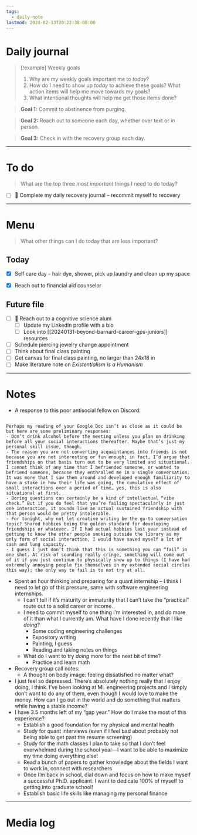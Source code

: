 ```yaml
---
tags:
  - daily-note
lastmod: 2024-02-13T20:22:38-08:00
---
```

# Daily journal

>[!example] Weekly goals
>1. Why are my weekly goals important me to *today*?
>2. How do I need to show up *today* to achieve these goals? What action items will help me move towards my goals?
>3. What intentional thoughts will help me get those items done?

>**Goal 1:** Commit to abstinence from purging.

>**Goal 2:** Reach out to someone each day, whether over text or in person.

>**Goal 3:** Check in with the recovery group each day.

---
# To do

> What are the top three *most important* things I need to do today?

- [ ] 🌱 Complete my daily recovery journal – recommit myself to recovery
----
# Menu

> What other things can I do today that are less important?
## Today

- [x] Self care day – hair dye, shower, pick up laundry and clean up my space
- [x] Reach out to financial aid counselor


## Future file

- [ ] 🌱 Reach out to a cognitive science alum
	- [ ] Update my LinkedIn profile with a bio
	- [ ] Look into [[20240131-beyond-barnard-career-gps-juniors]] resources
- [ ] Schedule piercing jewelry change appointment
- [ ] Think about final class painting
- [ ] Get canvas for final class painting, no larger than 24x18 in
- [ ] Make literature note on *Existentialism is a Humanism*

---
# Notes

- A response to this poor antisocial fellow on Discord:
```

Perhaps my reading of your Google Doc isn’t as close as it could be but here are some preliminary responses:
- Don’t drink alcohol before the meeting unless you plan on drinking before all your social interactions thereafter. Maybe that’s just my personal skill issue, though. 
- The reason you are not converting acquaintances into friends is not because you are not interesting or fun enough; in fact, I’d argue that friendships on that basis turn out to be very limited and situational. I cannot think of any time that I befriended someone, or wanted to befriend someone, because they enthralled me in a single conversation. It was more that I saw them around and developed enough familiarity to have a stake in how their life was going, the cumulative effect of small interactions over a period of time… yes, this is also situational at first. 
- Boring questions can certainly be a kind of intellectual “vibe check.” But if you do feel that you’re failing spectacularly in just one interaction, it sounds like an actual sustained friendship with that person would be pretty intolerable.
- For tonight, why not let creative writing be the go-to conversation topic? Shared hobbies being the golden standard for developing friendships or whatever. If I had actual hobbies last year instead of getting to know the other people smoking outside the library as my only form of social interaction, I would have saved myself a lot of cash and lung capacity.
- I guess I just don’t think that this is something you can “fail” in one shot. At risk of sounding really cringe, something will come out of it if you just continue to physically show up to things (I have had extremely annoying people fix themselves in my extended social circles this way); the only way to fail is to not try at all. 
```
- Spent an hour thinking and preparing for a quant internship – I think I need to let go of this pressure, same with software engineering internships.
	- I can’t tell if it’s maturity or immaturity that I can’t take the “practical” route out to a solid career or income.
	- I need to commit myself to one thing I’m interested in, and *do* more of it than what I currently am. What have I done recently that I like *doing*?
		- Some coding engineering challenges
		- Expository writing
		- Painting, I guess
		- Reading and taking notes on things
	- What do I want to try *doing* more for the next bit of time?
		- Practice and learn math
- Recovery group call notes:
	- A thought on body image: feeling dissatisfied no matter what?
- I just feel so depressed. There’s absolutely nothing really that I enjoy doing, I think. I’ve been looking at ML engineering projects and I simply don’t want to do any of them, even though I would love to make the money. How can I go out in the world and do something that matters while having a stable income?
- I have 3.5 months left of my “gap year.” How do I make the most of this experience?
	- Establish a good foundation for my physical and mental health
	- Study for quant interviews (even if I feel bad about probably not being able to get past the resume screening)
	- Study for the math classes I plan to take so that I don’t feel overwhelmed during the school year—I want to be able to maximize my time doing everything else!
	- Read a bunch of papers to gather knowledge about the fields I want to work in, connect with researchers
	- Once I’m back in school, dial down and focus on how to make myself a successful Ph.D. applicant. I want to dedicate 100% of myself to getting into graduate school!
	- Establish basic life skills like managing my personal finance

---
# Media log
